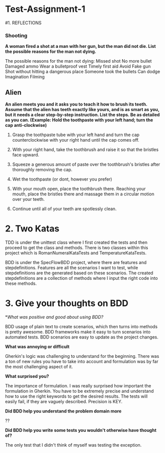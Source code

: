 # Test-Assignment-1


#1. REFLECTIONS

### Shooting

**A woman fired a shot at a man with her gun, but the man did not die. List the possible
reasons for the man not dying.**

The possible reasons for the man not dying:
 Missed shot
 No more bullet
 Damaged ammo
 Wear a bulletproof vest
 Timely first aid
 Avoid
 Fake gun
 Shot without hitting a dangerous place
 Someone took the bullets
 Can dodge
 Imagination
 Filming
 
 ## Alien
 **An alien meets you and it asks you to teach it how to brush its teeth. Assume that the alien has teeth exactly like yours, and is as smart as you, but it needs a clear step-by-step instruction. List the steps. Be as detailed as you can. (Example: Hold the toothpaste with your left hand; turn the cap anti-clockwise)**
 
1. Grasp the toothpaste tube with your left hand and turn the cap counterclockwise with your right hand until the cap comes off.

2. With your right hand, take the toothbrush and raise it so that the bristles face upward.

3. Squeeze a generous amount of paste over the toothbrush's bristles after thoroughly removing the cap.

4. Wet the toothpaste (or dont, however you prefer)

5. With your mouth open, place the toothbrush there.
Reaching your mouth, place the bristles there and massage them in a circular motion over your teeth.

6. Continue until all of your teeth are spotlessly clean. 

# 2. Two Katas

TDD is under the unittest class where I first created the tests and then proceed to get the class and methods. There is two classes within this project which is RomanNumeralKataTests and TemperatureKataTests.

BDD is under the SpecFlowBDD project, where there are features and stepdefinitions. Features are all the scenarios I want to test, while stepdefinitions are the generated based on these scenarios. The created stepdefinitions are a collection of methods where I input the right code into these methods.

# 3. Give your thoughts on BDD

**What was positive and good about using BDD?*

BDD usage of plain text to create scenarios, which then turns into methods is pretty awesome. BDD frameworks make it easy to turn scenarios into automated tests. BDD scenarios are easy to update as the project changes.

**What was annoying or difficult**

Gherkin's logic was challenging to understand for the beginning. There was a ton of new rules you have to take into account and formulation was by far the most challenging aspect of it.

**What surprised you?**

The importance of formulation. I was really surprised how important the formulation in Gherkin. You have to be extremely precise and understand how to use the right keywords to get the desired results. The tests will easily fail, if they are vaguely described. Precision is KEY.

**Did BDD help you understand the problem domain more**

??

**Did BDD help you write some tests you wouldn't otherwise have thought of?**

The only test that I didn't think of myself was testing the exception. 

 
